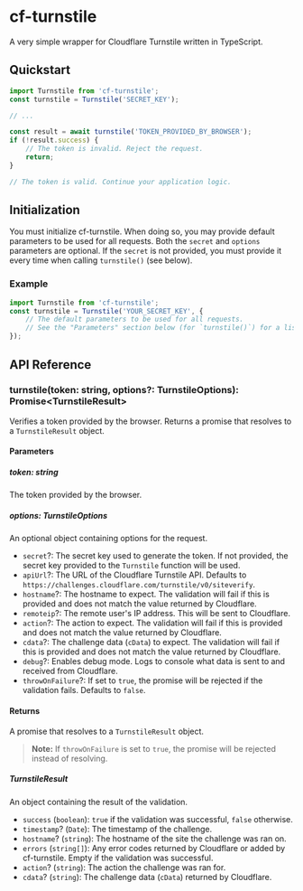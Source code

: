 # cf-turnstile
A very simple wrapper for Cloudflare Turnstile written in TypeScript.

## Quickstart
```ts
import Turnstile from 'cf-turnstile';
const turnstile = Turnstile('SECRET_KEY');

// ...

const result = await turnstile('TOKEN_PROVIDED_BY_BROWSER');
if (!result.success) {
    // The token is invalid. Reject the request.
    return;
}

// The token is valid. Continue your application logic.
```

## Initialization
You must initialize cf-turnstile. When doing so, you may provide default parameters to be used for all requests. Both the `secret` and `options` parameters are optional. If the `secret` is not provided, you must provide it every time when calling `turnstile()` (see below).

### Example
```ts
import Turnstile from 'cf-turnstile';
const turnstile = Turnstile('YOUR_SECRET_KEY', {
    // The default parameters to be used for all requests.
    // See the "Parameters" section below (for `turnstile()`) for a list.
});
```

## API Reference

### turnstile(token: string, options?: TurnstileOptions): Promise\<TurnstileResult\>
Verifies a token provided by the browser. Returns a promise that resolves to a `TurnstileResult` object.

#### Parameters

##### token: string
The token provided by the browser.

##### options: TurnstileOptions
An optional object containing options for the request.
- `secret`?: The secret key used to generate the token. If not provided, the secret key provided to the `Turnstile` function will be used.
- `apiUrl`?: The URL of the Cloudflare Turnstile API. Defaults to `https://challenges.cloudflare.com/turnstile/v0/siteverify`.
- `hostname`?: The hostname to expect. The validation will fail if this is provided and does not match the value returned by Cloudflare.
- `remoteip`?: The remote user's IP address. This will be sent to Cloudflare.
- `action`?: The action to expect. The validation will fail if this is provided and does not match the value returned by Cloudflare.
- `cdata`?: The challenge data (`cData`) to expect. The validation will fail if this is provided and does not match the value returned by Cloudflare.
- `debug`?: Enables debug mode. Logs to console what data is sent to and received from Cloudflare.
- `throwOnFailure`?: If set to `true`, the promise will be rejected if the validation fails. Defaults to `false`.

#### Returns
A promise that resolves to a `TurnstileResult` object.

> **Note:** If `throwOnFailure` is set to `true`, the promise will be rejected instead of resolving.

##### TurnstileResult
An object containing the result of the validation.
- `success` (`boolean`): `true` if the validation was successful, `false` otherwise.
- `timestamp`? (`Date`): The timestamp of the challenge.
- `hostname`? (`string`): The hostname of the site the challenge was ran on.
- `errors` (`string[]`): Any error codes returned by Cloudflare or added by cf-turnstile. Empty if the validation was successful.
- `action`? (`string`): The action the challenge was ran for.
- `cdata`? (`string`): The challenge data (`cData`) returned by Cloudflare.
